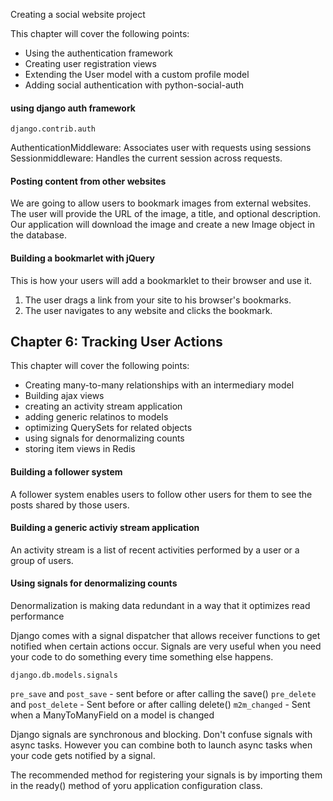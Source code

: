 Creating a social website project


This chapter will cover the following points:
- Using the authentication framework
- Creating user registration views
- Extending the User model with a custom profile model
- Adding social authentication with python-social-auth


#### using django auth framework

`django.contrib.auth` 

AuthenticationMiddleware: Associates user with requests using sessions
Sessionmiddleware: Handles the current session across requests.



#### Posting content from other websites
We are going to allow users to bookmark images from external websites. The user will provide the URL of the image, a title, and optional description. Our application will download the image and create a new Image object in the database.


#### Building a bookmarlet with jQuery

This is how your users will add a bookmarklet to their browser and use it.
1. The user drags a link from your site to his browser's bookmarks.
2. The user navigates to any website and clicks the bookmark.


## Chapter 6: Tracking User Actions

This chapter will cover the following points:
- Creating many-to-many relationships with an intermediary model
- Building ajax views
- creating an activity stream application
- adding generic relatinos to models
- optimizing QuerySets for related objects
- using signals for denormalizing counts
- storing item views in Redis


#### Building a follower system

A follower system enables users to follow other users for them to see the posts shared by those users.


#### Building a generic activiy stream application

An activity stream is a list of recent activities performed by a user or a group of users.

#### Using signals for denormalizing counts

Denormalization is making data redundant in a way that it optimizes read performance

Django comes with a signal dispatcher that allows receiver functions to get notified when certain actions occur. Signals are very useful when you need your code to do something every time something else happens.

`django.db.models.signals`

`pre_save` and `post_save` - sent before or after calling the save() 
`pre_delete` and `post_delete` - Sent before or after calling delete()
`m2m_changed` - Sent when a ManyToManyField on a model is changed

Django signals are synchronous and blocking. Don't confuse signals with async tasks. However you can combine both to launch async tasks when your code gets notified by a signal.

The recommended method for registering your signals is by importing them in the ready() method of yoru application configuration class.


